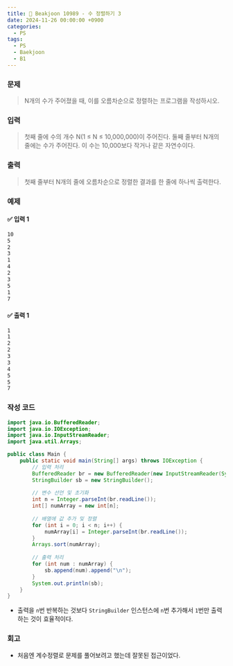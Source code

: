 ```yaml
---
title: 🧩 Beakjoon 10989 - 수 정렬하기 3
date: 2024-11-26 00:00:00 +0900
categories:
  - PS
tags:
  - PS
  - Baekjoon
  - B1
---
```


### 문제
> N개의 수가 주어졌을 때, 이를 오름차순으로 정렬하는 프로그램을 작성하시오.


### 입력
> 첫째 줄에 수의 개수 N(1 ≤ N ≤ 10,000,000)이 주어진다. 
> 둘째 줄부터 N개의 줄에는 수가 주어진다. 이 수는 10,000보다 작거나 같은 자연수이다.


### 출력
> 첫째 줄부터 N개의 줄에 오름차순으로 정렬한 결과를 한 줄에 하나씩 출력한다.


### 예제
#### ✅ 입력 1
```bash
10
5
2
3 
1 
4 
2 
3 
5 
1 
7
```

#### ✅ 출력 1
```bash
1
1
2
2
3
3
4
5
5
7
```


### 작성 코드
```java
import java.io.BufferedReader;
import java.io.IOException;
import java.io.InputStreamReader;
import java.util.Arrays;

public class Main {
	public static void main(String[] args) throws IOException {
		// 입력 처리
		BufferedReader br = new BufferedReader(new InputStreamReader(System.in));
		StringBuilder sb = new StringBuilder();
		
		// 변수 선언 및 초기화
		int n = Integer.parseInt(br.readLine());
		int[] numArray = new int[n];
		
		// 배열에 값 추가 및 정렬
		for (int i = 0; i < n; i++) {
			numArray[i] = Integer.parseInt(br.readLine());
		}
		Arrays.sort(numArray);
		
		// 출력 처리
		for (int num : numArray) {
			sb.append(num).append("\n");
		}
		System.out.println(sb);
	}
}
```
- 출력을 `n`번 반복하는 것보다 `StringBuilder` 인스턴스에 `n`번 추가해서 `1`번만 출력하는 것이 효율적이다. 


### 회고
- 처음엔 계수정렬로 문제를 풀어보려고 했는데 잘못된 접근이었다.